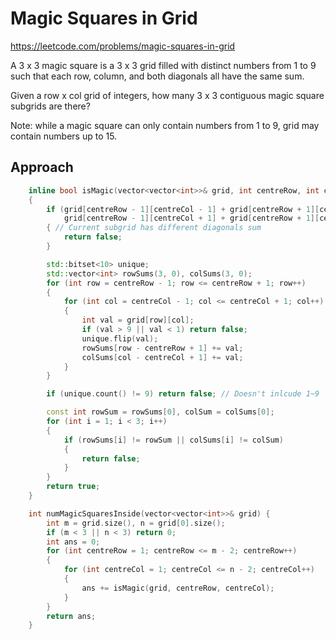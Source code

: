 # Magic Squares in Grid

https://leetcode.com/problems/magic-squares-in-grid

A 3 x 3 magic square is a 3 x 3 grid filled with distinct numbers from 1 to 9 such that each row, column, and both diagonals all have the same sum.

Given a row x col grid of integers, how many 3 x 3 contiguous magic square subgrids are there?

Note: while a magic square can only contain numbers from 1 to 9, grid may contain numbers up to 15.



## Approach

``` C++
    inline bool isMagic(vector<vector<int>>& grid, int centreRow, int centreCol)
    {
        if (grid[centreRow - 1][centreCol - 1] + grid[centreRow + 1][centreCol + 1] !=
            grid[centreRow - 1][centreCol + 1] + grid[centreRow + 1][centreCol - 1])
        { // Current subgrid has different diagonals sum
            return false;
        }

        std::bitset<10> unique;
        std::vector<int> rowSums(3, 0), colSums(3, 0);
        for (int row = centreRow - 1; row <= centreRow + 1; row++)
        {
            for (int col = centreCol - 1; col <= centreCol + 1; col++)
            {
                int val = grid[row][col];
                if (val > 9 || val < 1) return false;
                unique.flip(val);
                rowSums[row - centreRow + 1] += val;
                colSums[col - centreCol + 1] += val;
            }
        }

        if (unique.count() != 9) return false; // Doesn't inlcude 1~9

        const int rowSum = rowSums[0], colSum = colSums[0];
        for (int i = 1; i < 3; i++)
        {
            if (rowSums[i] != rowSum || colSums[i] != colSum)
            {
                return false;
            }
        }
        return true;
    }

    int numMagicSquaresInside(vector<vector<int>>& grid) {
        int m = grid.size(), n = grid[0].size();
        if (m < 3 || n < 3) return 0;
        int ans = 0;
        for (int centreRow = 1; centreRow <= m - 2; centreRow++)
        {
            for (int centreCol = 1; centreCol <= n - 2; centreCol++)
            {
                ans += isMagic(grid, centreRow, centreCol);
            }
        }
        return ans;
    }
```